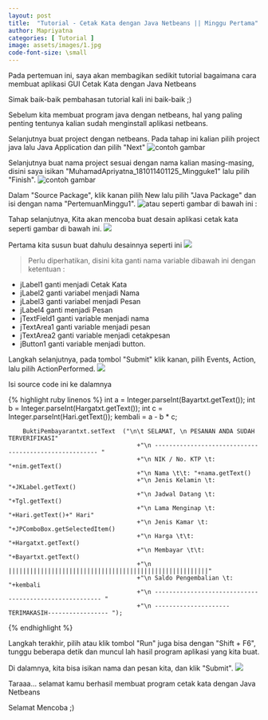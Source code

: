 ```yaml
---
layout: post
title:  "Tutorial - Cetak Kata dengan Java Netbeans || Minggu Pertama"
author: Mapriyatna
categories: [ Tutorial ]
image: assets/images/1.jpg
code-font-size: \small
---
```

Pada pertemuan ini, saya akan membagikan sedikit tutorial bagaimana cara membuat aplikasi GUI Cetak Kata dengan Java Netbeans

Simak baik-baik pembahasan tutorial kali ini baik-baik ;)

Sebelum kita membuat program java dengan netbeans, hal yang paling penting tentunya kalian sudah menginstall aplikasi netbeans.

Selanjutnya buat project dengan netbeans.
Pada tahap ini kalian pilih project java lalu Java Application dan pilih "Next"
![contoh gambar](assets/images/project.png)

Selanjutnya buat nama project sesuai dengan nama kalian masing-masing, disini saya isikan "MuhamadApriyatna_181011401125_Mingguke1" lalu pilih "Finish".
![contoh gambar](assets/images/np.png)

Dalam "Source Package", klik kanan pilih New lalu pilih "Java Package" dan isi dengan nama "PertemuanMinggu1".
![atau seperti gambar di bawah ini :](assets/images/jp.png)

Tahap selanjutnya, Kita akan mencoba buat desain aplikasi cetak kata seperti gambar di bawah ini.
![](assets/images/contoh.png)

Pertama kita susun buat dahulu desainnya seperti ini
![](assets/images/ini.png)

> Perlu diperhatikan, disini kita ganti nama variable dibawah ini dengan ketentuan :
   - jLabel1  ganti  menjadi Cetak Kata
   - jLabel2 ganti  variabel menjadi Nama
   - jLabel3 ganti  variabel menjadi Pesan
   - jLabel4 ganti menjadi Pesan
   - jTextField1 ganti variable menjadi nama
   - jTextArea1 ganti variable menjadi pesan
   - jTextArea2 ganti variable menjadi cetakpesan
   - jButton1 ganti variable menjadi button.

Langkah selanjutnya, pada tombol "Submit" klik kanan, pilih Events, Action, lalu pilih ActionPerformed.
![](/assets/images/button.png)

Isi source code ini ke dalamnya

{% highlight ruby linenos %}
int a = Integer.parseInt(Bayartxt.getText());
        int b = Integer.parseInt(Hargatxt.getText());
        int c = Integer.parseInt(Hari.getText());
        kembali = a - b * c;

        BuktiPembayarantxt.setText	("\n\t SELAMAT, \n PESANAN ANDA SUDAH TERVERIFIKASI"
                                        +"\n ------------------------------------------------------ "
                                        +"\n NIK / No. KTP \t: "+nim.getText()
                                        +"\n Nama \t\t: "+nama.getText()
                                        +"\n Jenis Kelamin \t: "+JKLabel.getText()
                                        +"\n Jadwal Datang \t: "+Tgl.getText()
                                        +"\n Lama Menginap \t: "+Hari.getText()+" Hari"
                                        +"\n Jenis Kamar \t: "+JPComboBox.getSelectedItem()
                                        +"\n Harga \t\t: "+Hargatxt.getText()
                                        +"\n Membayar \t\t: "+Bayartxt.getText()
                                        +"\n ||||||||||||||||||||||||||||||||||||||||||||||||||||||||"
                                        +"\n Saldo Pengembalian \t: "+kembali
                                        +"\n ------------------------------------------------------- "
                                        +"\n ---------------------TERIMAKASIH----------------- ");
{% endhighlight %}

Langkah terakhir, pilih atau klik tombol "Run" juga bisa dengan "Shift + F6", tunggu beberapa detik dan muncul lah hasil program aplikasi yang kita buat.

Di dalamnya, kita bisa isikan nama dan pesan kita, dan klik "Submit".
![](/assets/images/hasil.png)

Taraaa... selamat kamu berhasil membuat program cetak kata dengan Java Netbeans


Selamat Mencoba ;)